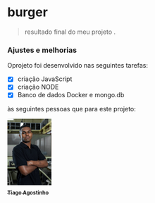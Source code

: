 # burger

> resultado final do meu projeto .

### Ajustes e melhorias

Oprojeto foi desenvolvido nas seguintes tarefas:

- [x] criação JavaScript
- [x] criação NODE
- [x] Banco de dados Docker e mongo.db

às seguintes pessoas que para este projeto:

<tabela>
  <tr>
    <td align="center">
      <a href="#">
        <img src="./uploads/IMG-20241129-WA0027.jpg" width="100px;" alt="Foto do Tiago Agositnho no GitHub"/><br>
        <sub>
          <b>Tiago Agostinho</b>
        </sub>
      </a>
    </td>
  </tr>
</table>
